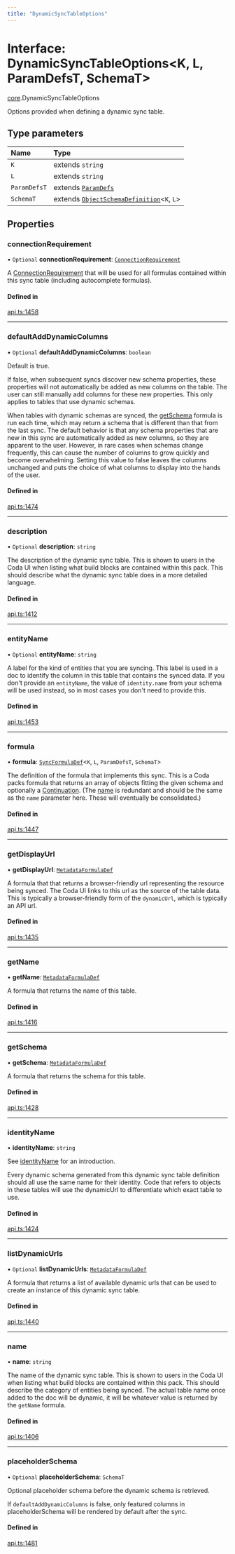 ```yaml
---
title: "DynamicSyncTableOptions"
---
```

# Interface: DynamicSyncTableOptions<K, L, ParamDefsT, SchemaT\>

[core](../modules/core.md).DynamicSyncTableOptions

Options provided when defining a dynamic sync table.

## Type parameters

| Name | Type |
| :------ | :------ |
| `K` | extends `string` |
| `L` | extends `string` |
| `ParamDefsT` | extends [`ParamDefs`](../types/core.ParamDefs.md) |
| `SchemaT` | extends [`ObjectSchemaDefinition`](core.ObjectSchemaDefinition.md)<`K`, `L`\> |

## Properties

### connectionRequirement

• `Optional` **connectionRequirement**: [`ConnectionRequirement`](../enums/core.ConnectionRequirement.md)

A [ConnectionRequirement](../enums/core.ConnectionRequirement.md) that will be used for all formulas contained within
this sync table (including autocomplete formulas).

#### Defined in

[api.ts:1458](https://github.com/coda/packs-sdk/blob/main/api.ts#L1458)

___

### defaultAddDynamicColumns

• `Optional` **defaultAddDynamicColumns**: `boolean`

Default is true.

If false, when subsequent syncs discover new schema properties, these properties will not automatically be
added as new columns on the table. The user can still manually add columns for these new properties.
This only applies to tables that use dynamic schemas.

When tables with dynamic schemas are synced, the [getSchema](core.DynamicSyncTableOptions.md#getschema) formula is run each time,
which may return a schema that is different than that from the last sync. The default behavior
is that any schema properties that are new in this sync are automatically added as new columns,
so they are apparent to the user. However, in rare cases when schemas change frequently,
this can cause the number of columns to grow quickly and become overwhelming. Setting this
value to false leaves the columns unchanged and puts the choice of what columns to display
into the hands of the user.

#### Defined in

[api.ts:1474](https://github.com/coda/packs-sdk/blob/main/api.ts#L1474)

___

### description

• `Optional` **description**: `string`

The description of the dynamic sync table. This is shown to users in the Coda UI
when listing what build blocks are contained within this pack.
This should describe what the dynamic sync table does in a more detailed language.

#### Defined in

[api.ts:1412](https://github.com/coda/packs-sdk/blob/main/api.ts#L1412)

___

### entityName

• `Optional` **entityName**: `string`

A label for the kind of entities that you are syncing. This label is used in a doc to identify
the column in this table that contains the synced data. If you don't provide an `entityName`, the value
of `identity.name` from your schema will be used instead, so in most cases you don't need to provide this.

#### Defined in

[api.ts:1453](https://github.com/coda/packs-sdk/blob/main/api.ts#L1453)

___

### formula

• **formula**: [`SyncFormulaDef`](core.SyncFormulaDef.md)<`K`, `L`, `ParamDefsT`, `SchemaT`\>

The definition of the formula that implements this sync. This is a Coda packs formula
that returns an array of objects fitting the given schema and optionally a [Continuation](core.Continuation.md).
(The [name](core.SyncFormulaDef.md#name) is redundant and should be the same as the `name` parameter here.
These will eventually be consolidated.)

#### Defined in

[api.ts:1447](https://github.com/coda/packs-sdk/blob/main/api.ts#L1447)

___

### getDisplayUrl

• **getDisplayUrl**: [`MetadataFormulaDef`](../types/core.MetadataFormulaDef.md)

A formula that that returns a browser-friendly url representing the
resource being synced. The Coda UI links to this url as the source
of the table data. This is typically a browser-friendly form of the
`dynamicUrl`, which is typically an API url.

#### Defined in

[api.ts:1435](https://github.com/coda/packs-sdk/blob/main/api.ts#L1435)

___

### getName

• **getName**: [`MetadataFormulaDef`](../types/core.MetadataFormulaDef.md)

A formula that returns the name of this table.

#### Defined in

[api.ts:1416](https://github.com/coda/packs-sdk/blob/main/api.ts#L1416)

___

### getSchema

• **getSchema**: [`MetadataFormulaDef`](../types/core.MetadataFormulaDef.md)

A formula that returns the schema for this table.

#### Defined in

[api.ts:1428](https://github.com/coda/packs-sdk/blob/main/api.ts#L1428)

___

### identityName

• **identityName**: `string`

See [identityName](core.SyncTableOptions.md#identityname) for an introduction.

Every dynamic schema generated from this dynamic sync table definition should all use the same name
for their identity. Code that refers to objects in these tables will use the dynamicUrl to
differentiate which exact table to use.

#### Defined in

[api.ts:1424](https://github.com/coda/packs-sdk/blob/main/api.ts#L1424)

___

### listDynamicUrls

• `Optional` **listDynamicUrls**: [`MetadataFormulaDef`](../types/core.MetadataFormulaDef.md)

A formula that returns a list of available dynamic urls that can be
used to create an instance of this dynamic sync table.

#### Defined in

[api.ts:1440](https://github.com/coda/packs-sdk/blob/main/api.ts#L1440)

___

### name

• **name**: `string`

The name of the dynamic sync table. This is shown to users in the Coda UI
when listing what build blocks are contained within this pack.
This should describe the category of entities being synced. The actual
table name once added to the doc will be dynamic, it will be whatever value
is returned by the `getName` formula.

#### Defined in

[api.ts:1406](https://github.com/coda/packs-sdk/blob/main/api.ts#L1406)

___

### placeholderSchema

• `Optional` **placeholderSchema**: `SchemaT`

Optional placeholder schema before the dynamic schema is retrieved.

If `defaultAddDynamicColumns` is false, only featured columns
in placeholderSchema will be rendered by default after the sync.

#### Defined in

[api.ts:1481](https://github.com/coda/packs-sdk/blob/main/api.ts#L1481)
